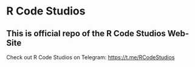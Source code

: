 # R Code Studios

## This is official repo of the R Code Studios Web-Site
Check out R Code Studios on Telegram: https://t.me/RCodeStudios
